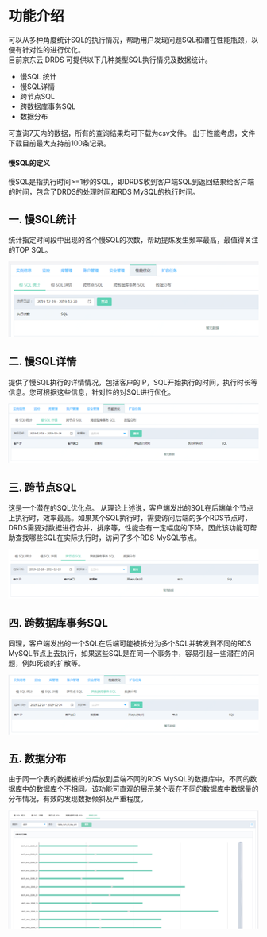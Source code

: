 # 功能介绍
可以从多种角度统计SQL的执行情况，帮助用户发现问题SQL和潜在性能瓶颈，以便有针对性的进行优化。 <br>
目前京东云 DRDS 可提供以下几种类型SQL执行情况及数据统计。
- 慢SQL 统计
- 慢SQL详情
- 跨节点SQL
- 跨数据库事务SQL
- 数据分布

可查询7天内的数据，所有的查询结果均可下载为csv文件。 出于性能考虑，文件下载目前最大支持前100条记录。

#### 慢SQL的定义
慢SQL是指执行时间>=1秒的SQL，即DRDS收到客户端SQL到返回结果给客户端的时间，包含了DRDS的处理时间和RDS MySQL的执行时间。

## 一. 慢SQL统计
统计指定时间段中出现的各个慢SQL的次数，帮助提炼发生频率最高，最值得关注的TOP SQL。

![慢SQL统计](../../../../../image/DRDS/slow-sql-summary.png)

## 二. 慢SQL详情
提供了慢SQL执行的详情情况，包括客户的IP，SQL开始执行的时间，执行时长等信息。您可根据这些信息，针对性的对SQL进行优化。

![慢SQL详情](../../../../../image/DRDS/slow-sql-detail.png)

## 三. 跨节点SQL
这是一个潜在的SQL优化点。 从理论上述说，客户端发出的SQL在后端单个节点上执行时，效率最高。如果某个SQL执行时，需要访问后端的多个RDS节点时，DRDS需要对数据进行合并，排序等，性能会有一定幅度的下降。因此该功能可帮助查找哪些SQL在实际执行时，访问了多个RDS MySQL节点。

![跨节点SQL](../../../../../image/DRDS/sql-cross-nodes.png)

## 四. 跨数据库事务SQL
同理，客户端发出的一个SQL在后端可能被拆分为多个SQL并转发到不同的RDS MySQL节点上去执行，如果这些SQL是在同一个事务中，容易引起一些潜在的问题，例如死锁的扩散等。

![跨数据库事务SQL](../../../../../image/DRDS/sql-cross-transaction.png)

## 五. 数据分布
由于同一个表的数据被拆分后放到后端不同的RDS MySQL的数据库中，不同的数据库中的数据库个不相同。该功能可直观的展示某个表在不同的数据库中数据量的分布情况，有效的发现数据倾斜及严重程度。
 
 ![数据分布](../../../../../image/DRDS/data-distribution.png)
